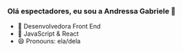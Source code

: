 ### Olá espectadores, eu sou a Andressa Gabriele  👋

- 🔭 Desenvolvedora Front End
- 🌱 JavaScript & React
- 😄 Pronouns: ela/dela
